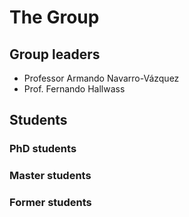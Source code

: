 # The Group
## Group leaders
* Professor Armando Navarro-Vázquez
* Prof. Fernando Hallwass

## Students
### PhD students

### Master students

### Former students
